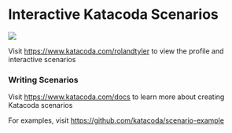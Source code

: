 # Interactive Katacoda Scenarios

[![](http://shields.katacoda.com/katacoda/rolandtyler/count.svg)](https://www.katacoda.com/rolandtyler "Get your profile on Katacoda.com")

Visit https://www.katacoda.com/rolandtyler to view the profile and interactive scenarios

### Writing Scenarios
Visit https://www.katacoda.com/docs to learn more about creating Katacoda scenarios

For examples, visit https://github.com/katacoda/scenario-example
